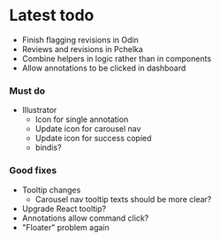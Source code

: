 # Latest todo
* Finish flagging revisions in Odin
* Reviews and revisions in Pchelka
* Combine helpers in logic rather than in components
* Allow annotations to be clicked in dashboard

### Must do
* Illustrator
    * Icon for single annotation
    * Update icon for carousel nav
    * Update icon for success copied
    * bindis?

### Good fixes
* Tooltip changes
    * Carousel nav tooltip texts should be more clear?
* Upgrade React tooltip?
* Annotations allow command click?
* "Floater" problem again